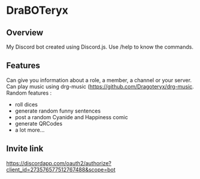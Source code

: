 # DraBOTeryx

## Overview
My Discord bot created using Discord.js.
Use /help to know the commands.

## Features
Can give you information about a role, a member, a channel or your server.
Can play music using drg-music (https://github.com/Dragoteryx/drg-music.
Random features :
* roll dices
* generate random funny sentences
* post a random Cyanide and Happiness comic
* generate QRCodes
* a lot more...

## Invite link
https://discordapp.com/oauth2/authorize?client_id=273576577512767488&scope=bot
